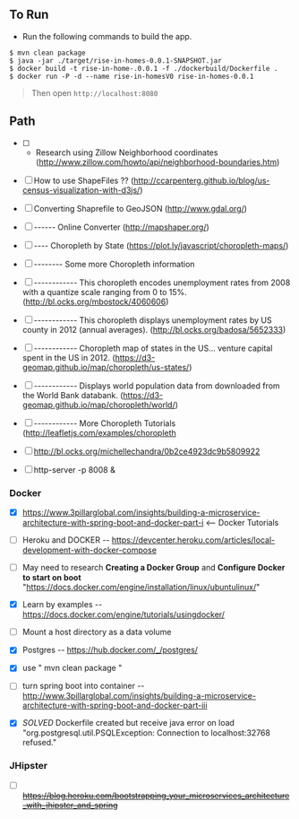 ## To Run

- Run the following commands to build the app.

```shell
$ mvn clean package
$ java -jar ./target/rise-in-homes-0.0.1-SNAPSHOT.jar 
$ docker build -t rise-in-home-.0.0.1 -f ./dockerbuild/Dockerfile .
$ docker run -P -d --name rise-in-homesV0 rise-in-homes-0.0.1

```
> Then open `http://localhost:8080`

## Path

- [ ] - Research using Zillow Neighborhood coordinates (http://www.zillow.com/howto/api/neighborhood-boundaries.htm)
- [ ] How to use ShapeFiles ??  (http://ccarpenterg.github.io/blog/us-census-visualization-with-d3js/)
- [ ] Converting Shaprefile to GeoJSON (http://www.gdal.org/)
- [ ] ------ Online Converter (http://mapshaper.org/)

- [ ] ---- Choropleth by State (https://plot.ly/javascript/choropleth-maps/)

- [ ] -------- Some more Choropleth information
- [ ] ------------ This choropleth encodes unemployment rates from 2008 with a quantize scale ranging from 0 to 15%. (http://bl.ocks.org/mbostock/4060606)
- [ ] ------------ This choropleth displays unemployment rates by US county in 2012 (annual averages). (http://bl.ocks.org/badosa/5652333)
- [ ] ------------ Choropleth map of states in the US... venture capital spent in the US in 2012. (https://d3-geomap.github.io/map/choropleth/us-states/)
- [ ] ------------ Displays world population data from downloaded from the World Bank databank. (https://d3-geomap.github.io/map/choropleth/world/)

- [ ] ------------ More Choropleth Tutorials (http://leafletjs.com/examples/choropleth

- [ ] http://bl.ocks.org/michellechandra/0b2ce4923dc9b5809922

- [ ] http-server -p 8008 &

### Docker

- [X] https://www.3pillarglobal.com/insights/building-a-microservice-architecture-with-spring-boot-and-docker-part-i  <-- Docker Tutorials

- [ ] Heroku and DOCKER -- https://devcenter.heroku.com/articles/local-development-with-docker-compose

- [ ] May need to research **Creating a Docker Group** and **Configure Docker to start on boot** "https://docs.docker.com/engine/installation/linux/ubuntulinux/"

- [X] Learn by examples -- https://docs.docker.com/engine/tutorials/usingdocker/

- [ ] Mount a host directory as a data volume

- [X] Postgres -- https://hub.docker.com/_/postgres/

- [X] use " mvn clean package "

- [ ] turn spring boot into container -- http://www.3pillarglobal.com/insights/building-a-microservice-architecture-with-spring-boot-and-docker-part-iii

- [X] *SOLVED* Dockerfile created but receive java error on load "org.postgresql.util.PSQLException: Connection to localhost:32768 refused."

### JHipster

- [ ] ~~https://blog.heroku.com/bootstrapping_your_microservices_architecture_with_jhipster_and_spring~~

